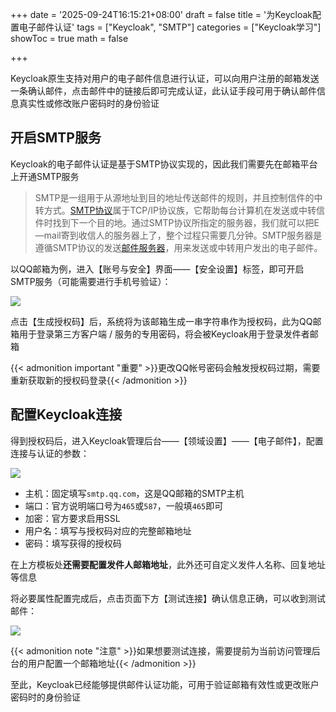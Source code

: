 +++
date = '2025-09-24T16:15:21+08:00'
draft = false
title = '为Keycloak配置电子邮件认证'
tags = ["Keycloak", "SMTP"]
categories = ["Keycloak学习"]
showToc = true
math = false

+++

Keycloak原生支持对用户的电子邮件信息进行认证，可以向用户注册的邮箱发送一条确认邮件，点击邮件中的链接后即可完成认证，此认证手段可用于确认邮件信息真实性或修改账户密码时的身份验证

## 开启SMTP服务

Keycloak的电子邮件认证是基于SMTP协议实现的，因此我们需要先在邮箱平台上开通SMTP服务

> SMTP是一组用于从源地址到目的地址传送邮件的规则，并且控制信件的中转方式。[SMTP协议](https://baike.baidu.com/item/SMTP协议/421587?fromModule=lemma_inlink)属于TCP/IP协议族，它帮助每台计算机在发送或中转信件时找到下一个目的地。通过SMTP协议所指定的服务器，我们就可以把E—mail寄到收信人的服务器上了，整个过程只需要几分钟。SMTP服务器是遵循SMTP协议的发送[邮件服务器](https://baike.baidu.com/item/邮件服务器/985736?fromModule=lemma_inlink)，用来发送或中转用户发出的电子邮件。

以QQ邮箱为例，进入【账号与安全】界面——【安全设置】标签，即可开启SMTP服务（可能需要进行手机号验证）：

![](https://img.fnicen.top/PicGo/QQ邮箱SMTP.png)

点击【生成授权码】后，系统将为该邮箱生成一串字符串作为授权码，此为QQ邮箱用于登录第三方客户端 / 服务的专用密码，将会被Keycloak用于登录发件者邮箱

{{< admonition important "重要" >}}更改QQ帐号密码会触发授权码过期，需要重新获取新的授权码登录{{< /admonition >}}

## 配置Keycloak连接

得到授权码后，进入Keycloak管理后台——【领域设置】——【电子邮件】，配置连接与认证的参数：

![](https://img.fnicen.top/PicGo/连接与认证.png)

- 主机：固定填写`smtp.qq.com`，这是QQ邮箱的SMTP主机
- 端口：官方说明端口号为`465`或`587`，一般填`465`即可
- 加密：官方要求启用SSL
- 用户名：填写与授权码对应的完整邮箱地址
- 密码：填写获得的授权码

在上方模板处**还需要配置发件人邮箱地址**，此外还可自定义发件人名称、回复地址等信息

将必要属性配置完成后，点击页面下方【测试连接】确认信息正确，可以收到测试邮件：

![](https://img.fnicen.top/PicGo/收到测试邮件.png)

{{< admonition note "注意" >}}如果想要测试连接，需要提前为当前访问管理后台的用户配置一个邮箱地址{{< /admonition >}}

至此，Keycloak已经能够提供邮件认证功能，可用于验证邮箱有效性或更改账户密码时的身份验证
